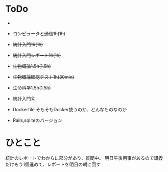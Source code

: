 # ToDo
- ~~~~情報セキュリティ1h(45min)~~
- ~~コンピュータと通信1h(1h)~~
- ~~統計入門1h(1h)~~
- ~~統計入門レポート1h(1h)~~
- ~~生物概論1.5h(1.5h)~~
- ~~生物概論確認テスト1h(30min)~~
- ~~生命科学1.5h(1.5h)~~
- 統計入門⑫

- Dockerfile
そもそもDocker使うのか、どんなものなのか
- Rails,sqliteのバージョン

# ひとこと
統計のレポートでわからに部分があり、質問中。
明日午後用事があるので講義だけもう1個進めて、レポートを明日の朝に回す
